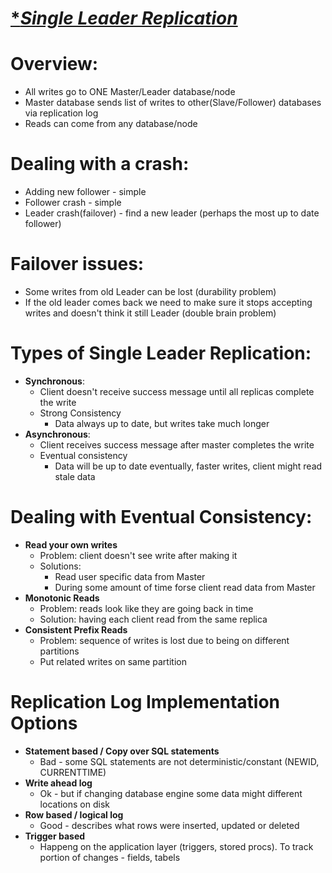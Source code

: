 # [**Single Leader Replication*](https://www.youtube.com/watch?v=X687PvgOWzQ&t)

# Overview:
* All writes go to ONE Master/Leader database/node
* Master database sends list of writes to other(Slave/Follower) databases via replication log
* Reads can come from any database/node

# Dealing with a crash:
* Adding new follower - simple
* Follower crash - simple
* Leader crash(failover) - find a new leader (perhaps the most up to date follower)

# Failover issues:
* Some writes from old Leader can be lost (durability problem)
* If the old leader comes back we need to make sure it stops accepting writes and doesn't think it still Leader (double brain problem)

# Types of Single Leader Replication:
* **Synchronous**:
    * Client doesn't receive success message until all replicas complete the write
    * Strong Consistency
        * Data always up to date, but writes take much longer
* **Asynchronous**:
    * Client receives success message after master completes the write
    * Eventual consistency
        * Data will be up to date eventually, faster writes, client might read stale data

# Dealing with Eventual Consistency:
* **Read your own writes**
    * Problem: client doesn't see write after making it
    * Solutions:
        * Read user specific data from Master
        * During some amount of time forse client read data from Master
* **Monotonic Reads**
    * Problem: reads look like they are going back in time
    * Solution: having each client read from the same replica
* **Consistent Prefix Reads**
    * Problem: sequence of writes is lost due to being on different partitions
    * Put related writes on same partition

# Replication Log Implementation Options
* **Statement based /  Copy over SQL statements**
    * Bad - some SQL statements are not deterministic/constant (NEWID, CURRENTTIME)
* **Write ahead log**
    * Ok - but if changing database engine some data might different locations on disk
* **Row based / logical log**
    * Good - describes what rows were inserted, updated or deleted
* **Trigger based**
    * Happeng on the application layer (triggers, stored procs). To track portion of changes - fields, tabels


